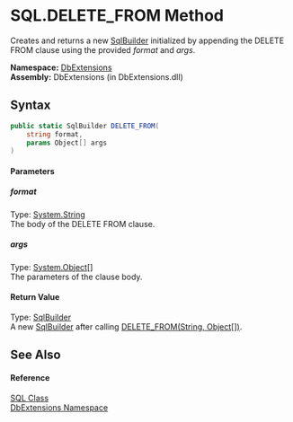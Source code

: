 SQL.DELETE_FROM Method
======================
Creates and returns a new [SqlBuilder][1] initialized by appending the DELETE FROM clause using the provided *format* and *args*.

**Namespace:** [DbExtensions][2]  
**Assembly:** DbExtensions (in DbExtensions.dll)

Syntax
------

```csharp
public static SqlBuilder DELETE_FROM(
	string format,
	params Object[] args
)
```

#### Parameters

##### *format*
Type: [System.String][3]  
The body of the DELETE FROM clause.

##### *args*
Type: [System.Object][4][]  
The parameters of the clause body.

#### Return Value
Type: [SqlBuilder][1]  
 A new [SqlBuilder][1] after calling [DELETE_FROM(String, Object[])][5]. 

See Also
--------

#### Reference
[SQL Class][6]  
[DbExtensions Namespace][2]  

[1]: ../SqlBuilder/README.md
[2]: ../README.md
[3]: http://msdn.microsoft.com/en-us/library/s1wwdcbf
[4]: http://msdn.microsoft.com/en-us/library/e5kfa45b
[5]: ../SqlBuilder/DELETE_FROM.md
[6]: README.md
